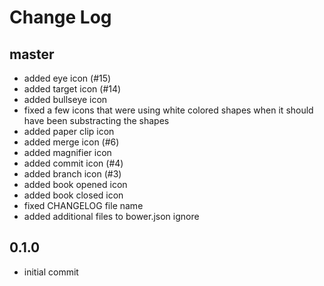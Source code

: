 # Change Log

## master

- added eye icon (#15)
- added target icon (#14)
- added bullseye icon
- fixed a few icons that were using white colored shapes when it should have been substracting the shapes
- added paper clip icon
- added merge icon (#6)
- added magnifier icon
- added commit icon (#4)
- added branch icon (#3)
- added book opened icon
- added book closed icon
- fixed CHANGELOG file name
- added additional files to bower.json ignore

## 0.1.0

- initial commit
